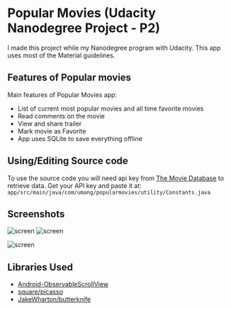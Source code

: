 # Popular Movies (Udacity Nanodegree Project - P2)

I made this project while my Nanodegree program with Udacity. This app uses most of the Material guidelines.

## Features of Popular movies

Main features of Popular Movies app:
- List of current most popular movies and all time favorite movies
- Read comments on the movie
- View and share trailer
- Mark movie as Favorite
- App uses SQLite to save everything offline

## Using/Editing Source code
To use the source code you will need api key from [The Movie Database](https://www.themoviedb.org/documentation/api) to retrieve data. Get your API key and paste it at:
    ```
    app/src/main/java/com/umang/popularmovies/utility/Constants.java
    ```

## Screenshots

![screen](../master/screenshots/1.png) ![screen](../master/screenshots/2.png)

![screen](../master/screenshots/3.png)

## Libraries Used
- [Android-ObservableScrollView](https://github.com/ksoichiro/Android-ObservableScrollView)
- [square/picasso](https://github.com/square/picasso)
- [JakeWharton/butterknife](https://github.com/JakeWharton/butterknife)
